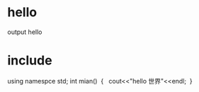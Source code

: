 # hello
output hello

# include<iostream>
  using namespce std;
  int mian()
  {
    cout<<"hello 世界"<<endl;
  }
